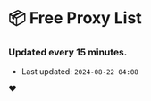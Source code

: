 # :package: Free Proxy List
### Updated every 15 minutes.

- Last updated: `2024-08-22 04:08`

:heart:
